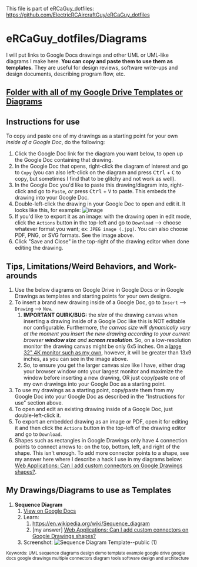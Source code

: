 This file is part of eRCaGuy_dotfiles: https://github.com/ElectricRCAircraftGuy/eRCaGuy_dotfiles

# eRCaGuy_dotfiles/Diagrams

I will put links to Google Docs drawings and other UML or UML-like diagrams I make here. **You can copy and paste them to use them as templates.** They are useful for design reviews, software write-ups and design documents, describing program flow, etc.


## [Folder with all of my Google Drive Templates or Diagrams](https://drive.google.com/drive/folders/16grm0qiZNtoxYaDtqD07EOP-h6RlLCX-?usp=sharing)


## Instructions for use
To copy and paste one of my drawings as a starting point for your own _inside of a Google Doc_, do the following:

1. Click the Google Doc link for the diagram you want below, to open up the Google Doc containing that drawing.
1. In the Google Doc that opens, right-click the diagram of interest and go to `Copy` (you can also left-click on the diagram and press <kbd>Ctrl</kbd> + <kbd>C</kbd> to copy, but sometimes I find that to be glitchy and not work as well).
1. In the Google Doc you'd like to paste this drawing/diagram into, right-click and go to `Paste`, _or_ press <kbd>Ctrl</kbd> + <kbd>V</kbd> to paste. This embeds the drawing into your Google Doc. 
1. Double-left-click the drawing in your Google Doc to open and edit it. It looks like this, for example: 
    ![image](https://user-images.githubusercontent.com/6842199/159632049-e5c8899b-069b-49b8-a251-d91f625f8ee6.png)
1. If you'd like to export it as an image: with the drawing open in edit mode, click the `Actions` button in the top-left and go to `Download` --> choose whatever format you want; ex: `JPEG image (.jpg)`. You can also choose PDF, PNG, or SVG formats. See the image above. 
1. Click "Save and Close" in the top-right of the drawing editor when done editing the drawing. 


## Tips, Limitations/Weird Behaviors, and Work-arounds
1. Use the below diagrams on Google Drive in Google Docs or in Google Drawings as templates and starting points for your own designs. 
1. To insert a brand new drawing inside of a Google Doc, go to `Insert` --> `Drawing` --> `New`.
    1. **IMPORTANT QUIRK/BUG:** the _size_ of the drawing canvas when inserting a drawing inside of a Google Doc like this is NOT editable nor configurable. Furthermore, _the canvas size will dynamically vary at the moment you insert the new drawing according to your current browser **window size** and **screen resolution**._ So, on a low-resolution monitor the drawing canvas might be only 6x5 inches. On a [large 32" 4K monitor such as my own](https://gabrielstaples.com/work-from-home-work-station/), however, it will be greater than 13x9 inches, as you can see in the image above. 
    1. So, to ensure you get the larger canvas size like I have, either drag your browser window onto your largest monitor and maximize the window before inserting a new drawing, OR just copy/paste one of my own drawings into your Google Doc as a starting point.
1. To use my drawings as a starting point, copy/paste them from my Google Doc into your Google Doc as described in the "Instructions for use" section above.
1. To open and edit an existing drawing inside of a Google Doc, just double-left-click it.
1. To export an embedded drawing as an image or PDF, open it for editing it and then click the `Actions` button in the top-left of the drawing editor and go to `Download`.
1. Shapes such as rectangles in Google Drawings only have 4 connection points to connect arrows to: on the top, bottom, left, and right of the shape. This isn't enough. To add more connector points to a shape, see my answer here where I describe a hack I use in my diagrams below: [Web Applications: Can I add custom connectors on Google Drawings shapes?](https://webapps.stackexchange.com/a/163632/126659). 


## My Drawings/Diagrams to use as Templates

1. **Sequence Diagram**
    1. [View on Google Docs](https://docs.google.com/document/d/1ZePKAk_3b3pUW84CA83eZ-vZ23sz_s-DffaG4MaNSPc/edit?usp=sharing)
    1. Learn: 
        1. https://en.wikipedia.org/wiki/Sequence_diagram
        1. [my answer] [Web Applications: Can I add custom connectors on Google Drawings shapes?](https://webapps.stackexchange.com/a/163632/126659)
    1. Screenshot:
        ![Sequence Diagram Template--public (1)](https://user-images.githubusercontent.com/6842199/159632951-4fe3cd44-5a5e-46d9-abd4-42a486634d8f.jpg)



<sub>
Keywords: UML sequence diagrams design demo template example google drive google docs google drawings multiple connectors diagram tools software design and architecture
</sub>

